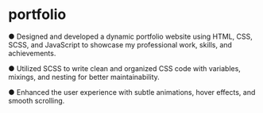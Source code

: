 # portfolio
● Designed and developed a dynamic portfolio website using HTML, CSS, SCSS, and JavaScript to showcase my professional work, skills, and achievements.

● Utilized SCSS to write clean and organized CSS code with variables, mixings, and nesting for better maintainability.

● Enhanced the user experience with subtle animations, hover effects, and smooth scrolling.

